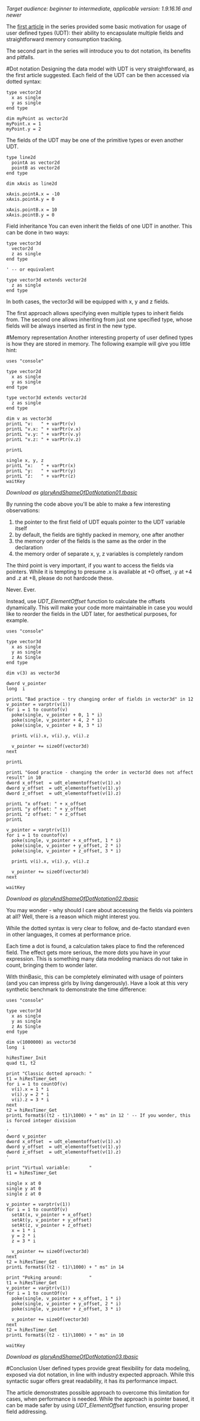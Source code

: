 *Target audience: beginner to intermediate, applicable version: 1.9.16.16 and newer*

The [first article](https://github.com/petrSchreiber/ArticleSeries_UserDefinedTypes/blob/master/01_introduction/introduction.md) in the series provided some basic motivation for usage of user defined types (UDT): their ability to encapsulate multiple fields and straightforward memory consumption tracking.

The second part in the series will introduce you to dot notation, its benefits and pitfalls.

#Dot notation
Designing the data model with UDT is very straightforward, as the first article suggested. Each field of the UDT can be then accessed via dotted syntax:
```thinbasic
type vector2d
  x as single
  y as single
end type

dim myPoint as vector2d
myPoint.x = 1
myPoint.y = 2
```

The fields of the UDT may be one of the primitive types or even another UDT.
```thinbasic
type line2d
  pointA as vector2d
  pointB as vector2d
end type

dim xAxis as line2d

xAxis.pointA.x = -10
xAxis.pointA.y = 0

xAxis.pointB.x = 10
xAxis.pointB.y = 0
```

Field inheritance
You can even inherit the fields of one UDT in another. This can be done in two ways:
```thinbasic
type vector3d
  vector2d
  z as single
end type

' -- or equivalent

type vector3d extends vector2d
  z as single
end type
```

In both cases, the vector3d will be equipped with x, y and z fields.

The first approach allows specifying even multiple types to inherit fields from.
The second one allows inheriting from just one specified type, whose fields will be always inserted as first in the new type.

#Memory representation
Another interesting property of user defined types is how they are stored in memory. The following example will give you little hint:
```thinbasic
uses "console"

type vector2d
  x as single
  y as single
end type

type vector3d extends vector2d
  z as single
end type

dim v as vector3d
printL "v:   " + varPtr(v)
printL "v.x: " + varPtr(v.x)
printL "v.y: " + varPtr(v.y)
printL "v.z: " + varPtr(v.z)

printL

single x, y, z
printL "x:   " + varPtr(x)
printL "y:   " + varPtr(y)
printL "z:   " + varPtr(z)
waitKey
```
*Download as [gloryAndShameOfDotNotation01.tbasic](https://github.com/petrSchreiber/Article-series-User-defined-types/blob/master/02_gloryAndShameOfDotNotation/code/gloryAndShameOfDotNotation01.tbasic)*

By running the code above you'll be able to make a few interesting observations:

1. the pointer to the first field of UDT equals pointer to the UDT variable itself
2. by default, the fields are tightly packed in memory, one after another
3. the memory order of the fields is the same as the order in the declaration
4. the memory order of separate x, y, z variables is completely random

The third point is very important, if you want to access the fields via pointers. While it is tempting to presume .x is available at +0 offset, .y at +4 and .z at +8, please do not hardcode these.

Never. Ever.

Instead, use *UDT_ElementOffset* function to calculate the offsets dynamically. This will make your code more maintainable in case you would like to reorder the fields in the UDT later, for aesthetical purposes, for example.
```thinbasic
uses "console"

type vector3d
  x as single
  y as single
  z As Single
end type

dim v(3) as vector3d

dword v_pointer
long  i

printL "Bad practice - try changing order of fields in vector3d" in 12
v_pointer = varptr(v(1))
for i = 1 to countof(v)
  poke(single, v_pointer + 0, 1 * i)
  poke(single, v_pointer + 4, 2 * i)
  poke(single, v_pointer + 8, 3 * i)
  
  printL v(i).x, v(i).y, v(i).z
  
  v_pointer += sizeOf(vector3d)
next

printL

printL "Good practice - changing the order in vector3d does not affect result" in 10
dword x_offset  = udt_elementoffset(v(1).x)
dword y_offset  = udt_elementoffset(v(1).y)
dword z_offset  = udt_elementoffset(v(1).z)

printL "x offset: " + x_offset
printL "y offset: " + y_offset
printL "z offset: " + z_offset
printL

v_pointer = varptr(v(1))
for i = 1 to countof(v)
  poke(single, v_pointer + x_offset, 1 * i)
  poke(single, v_pointer + y_offset, 2 * i)
  poke(single, v_pointer + z_offset, 3 * i)
  
  printL v(i).x, v(i).y, v(i).z
  
  v_pointer += sizeOf(vector3d)
next

waitKey
```
*Download as [gloryAndShameOfDotNotation02.tbasic](https://github.com/petrSchreiber/Article-series-User-defined-types/blob/master/02_gloryAndShameOfDotNotation/code/gloryAndShameOfDotNotation02.tbasic)*

You may wonder - why should I care about accessing the fields via pointers at all? Well, there is a reason which might interest you.

While the dotted syntax is very clear to follow, and de-facto standard even in other languages, it comes at performance price.

Each time a dot is found, a calculation takes place to find the referenced field. The effect gets more serious, the more dots you have in your expression.
This is something many data modeling maniacs do not take in count, bringing them to wonder later.

With thinBasic, this can be completely eliminated with usage of pointers (and you can impress girls by living dangerously).
Have a look at this very synthetic benchmark to demonstrate the time difference:
```thinbasic
uses "console"

type vector3d
  x as single
  y as single
  z As Single
end type

dim v(1000000) as vector3d
long  i

hiResTimer_Init
quad t1, t2

print "Classic dotted aproach: "
t1 = hiResTimer_Get
for i = 1 to countOf(v)
  v(i).x = 1 * i
  v(i).y = 2 * i
  v(i).z = 3 * i
next
t2 = hiResTimer_Get
printL format$((t2 - t1)\1000) + " ms" in 12 ' -- If you wonder, this is forced integer division

'
dword v_pointer
dword x_offset  = udt_elementoffset(v(1).x)
dword y_offset  = udt_elementoffset(v(1).y)
dword z_offset  = udt_elementoffset(v(1).z)
'

print "Virtual variable:       "
t1 = hiResTimer_Get

single x at 0
single y at 0
single z at 0

v_pointer = varptr(v(1))
for i = 1 to countOf(v)
  setAt(x, v_pointer + x_offset)
  setAt(y, v_pointer + y_offset)
  setAt(z, v_pointer + z_offset)
  x = 1 * i
  y = 2 * i
  z = 3 * i
  
  v_pointer += sizeOf(vector3d)
next
t2 = hiResTimer_Get
printL format$((t2 - t1)\1000) + " ms" in 14

print "Poking around:          "
t1 = hiResTimer_Get
v_pointer = varptr(v(1))
for i = 1 to countOf(v)
  poke(single, v_pointer + x_offset, 1 * i)
  poke(single, v_pointer + y_offset, 2 * i)
  poke(single, v_pointer + z_offset, 3 * i)
  
  v_pointer += sizeOf(vector3d)
next
t2 = hiResTimer_Get
printL format$((t2 - t1)\1000) + " ms" in 10

waitKey
```
*Download as [gloryAndShameOfDotNotation03.tbasic](https://github.com/petrSchreiber/Article-series-User-defined-types/blob/master/02_gloryAndShameOfDotNotation/code/gloryAndShameOfDotNotation03.tbasic)*

#Conclusion
User defined types provide great flexibility for data modeling, exposed via dot notation, in line with industry expected approach. While this syntactic sugar offers great readability, it has its performance impact.

The article demonstrates possible approach to overcome this limitation for cases, when performance is needed. While the approach is pointer based, it can be made safer by using *UDT_ElementOffset* function, ensuring proper field addressing.
